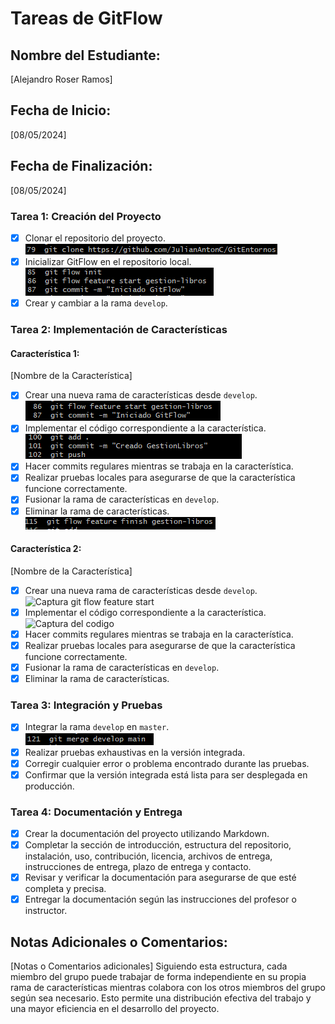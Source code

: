 
# Tareas de GitFlow
## Nombre del Estudiante:
 [Alejandro Roser Ramos] 
## Fecha de Inicio: 
[08/05/2024] 
## Fecha de Finalización: 
[08/05/2024] 
### Tarea 1: Creación del Proyecto
 - [x] Clonar el repositorio del proyecto.  
 ![Captura Clone](https://github.com/JulianAntonC/GitEntornos/blob/main/imgs/1%20-%20yHAVGx6.png)
 - [x] Inicializar GitFlow en el repositorio local.  
 ![Captura Git Flow](https://github.com/JulianAntonC/GitEntornos/blob/main/imgs/2%20-%20Fk5oboA.png)
 - [x]  Crear y cambiar a la rama `develop`. 
### Tarea 2: Implementación de Características 
#### Característica 1: 
[Nombre de la Característica] 
- [x] Crear una nueva rama de características desde `develop`.  
![Captura git flow feature start](https://github.com/JulianAntonC/GitEntornos/blob/main/imgs/3%20-%20quEt8nB.png)
- [x]  Implementar el código correspondiente a la característica.  
![Captura push clase](https://github.com/JulianAntonC/GitEntornos/blob/main/imgs/4%20-%20XPrqske.png)
- [x]  Hacer commits regulares mientras se trabaja en la característica. 
- [x] Realizar pruebas locales para asegurarse de que la característica funcione correctamente.
- [x]  Fusionar la rama de características en `develop`. 
- [x] Eliminar la rama de características.   
![Captura feature finish](https://github.com/JulianAntonC/GitEntornos/blob/main/imgs/5%20-%20y8wty6c.png)
#### Característica 2:
 [Nombre de la Característica] 
 - [x] Crear una nueva rama de características desde `develop`.  
![Captura git flow feature start](https://github.com/JulianAntonC/GitEntornos/assets/148948815/bb739760-0c16-4e71-9502-e3940da77902)
 - [x] Implementar el código correspondiente a la característica.  
![Captura del codigo](https://github.com/JulianAntonC/GitEntornos/assets/148948815/4860a87f-7f28-4b81-b797-825b42d6a23d)
 - [x] Hacer commits regulares mientras se trabaja en la característica.
 - [x] Realizar pruebas locales para asegurarse de que la característica funcione correctamente.
 - [x] Fusionar la rama de características en `develop`.
 - [x] Eliminar la rama de características. 
### Tarea 3: Integración y Pruebas 
- [x] Integrar la rama `develop` en `master`.  
![Captura Merge](https://github.com/JulianAntonC/GitEntornos/blob/main/imgs/6%20-%2009tK3FC.png)
- [x] Realizar pruebas exhaustivas en la versión integrada. 
- [x] Corregir cualquier error o problema encontrado durante las pruebas.
- [x] Confirmar que la versión integrada está lista para ser desplegada en producción.
### Tarea 4: Documentación y Entrega 
- [x] Crear la documentación del proyecto utilizando Markdown. 
- [x] Completar la sección de introducción, estructura del repositorio, instalación, uso, contribución, licencia, archivos de entrega, instrucciones de entrega, plazo de entrega y contacto. 
- [x] Revisar y verificar la documentación para asegurarse de que esté completa y precisa.
- [x] Entregar la documentación según las instrucciones del profesor o instructor.
## Notas Adicionales o Comentarios: 
[Notas o Comentarios adicionales] Siguiendo esta estructura, cada miembro del grupo puede trabajar de forma independiente en su propia rama de características mientras colabora con los otros miembros del grupo según sea necesario. Esto permite una distribución efectiva del trabajo y una mayor eficiencia en el desarrollo del proyecto.
<!--stackedit_data:
eyJoaXN0b3J5IjpbMTAwNjYyNzQxMF19
-->
